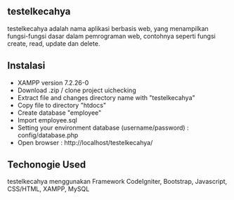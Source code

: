 ## testelkecahya

testelkecahya adalah nama aplikasi berbasis web, yang menampilkan fungsi-fungsi dasar dalam pemrograman web, contohnya seperti
fungsi create, read, update dan delete. 

## Instalasi

- XAMPP version 7.2.26-0
- Download .zip / clone project uichecking
- Extract file and changes directory name with "testelkecahya"
- Copy file to directory "htdocs"
- Create database "employee"
- Import employee.sql
- Setting your environment database (username/password) : config/database.php
- Open browser : http://localhost/testelkecahya/

## Techonogie Used
testelkecahya menggunakan Framework CodeIgniter, Bootstrap, Javascript, CSS/HTML, XAMPP, MySQL
